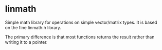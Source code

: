 # linmath
Simple math library for operations on simple vector/matrix types. It is based on the fine linmath.h library. 

The primary difference is that most functions returns the result rather than writing it to a pointer.
